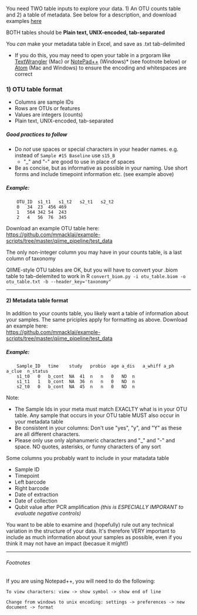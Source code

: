 You need TWO table inputs to explore your data. 1) An OTU counts table and 2) a table of metadata. See below for a description, and download examples [here](https://github.com/mmacklai/example-scripts/tree/master/qiime_pipeline/test_data)

BOTH tables should be **Plain text, UNIX-encoded, tab-separated**

You *can* make your metadata table in Excel, and save as .txt tab-delimited
- If you do this, you may need to open your table in a prgoram like [TextWrangler](http://www.barebones.com/products/textwrangler/) (Mac) or [NotePad++](https://notepad-plus-plus.org) (Windows)* (see footnote below) or [Atom](https://atom.io) (Mac and Windows) to ensure the encoding and whitespaces are correct

### 1) OTU table format

- Columns are sample IDs
- Rows are OTUs or features
- Values are integers (counts)
- Plain text, UNIX-encoded, tab-separated


##### Good practices to follow
- Do *not* use spaces or special characters in your header names. e.g. instead of `Sample #15 Baseline` use `s15_B`
  - "_" and "-" are good to use in place of spaces
- Be as concise, but as informative as possible in your naming. Use short forms and include timepoint information etc. (see example above)

##### Example:
		OTU_ID	s1_t1	s1_t2	s2_t1	s2_t2
		0	34	23	456	469
		1	564	342	54	243
		2	4	56	76	345

Download an example OTU table here:  
https://github.com/mmacklai/example-scripts/tree/master/qiime_pipeline/test_data

The only non-integer column you may have in your counts table, is a last column of taxonomy

QIIME-style OTU tables are OK, but you will have to convert your .biom table to tab-delemited to work in R
`convert_biom.py -i otu_table.biom -o otu_table.txt -b --header_key='taxonomy"`

---------------
#### 2) Metadata table format

In addition to your counts table, you likely want a table of information about your samples. The same priciples apply for formatting as above. Download an example here:  
https://github.com/mmacklai/example-scripts/tree/master/qiime_pipeline/test_data

##### Example:
		Sample_ID	time	study	probio	age	a_dis	a_whiff	a_ph	a_clue	n_status
		s1_t0	0	b_cont	NA	41	n	n	0	ND	n
		s1_t1	1	b_cont	NA	36	n	n	0	ND	n
		s2_t0	0	b_cont	NA	45	n	n	0	ND	n

Note:
- The Sample Ids in your meta must match EXACLTY what is in your OTU table. Any sample that occurs in your OTU table MUST also occur in your metadata table
- Be consistent in your columns: Don't use "yes", "y", and "Y" as these are all different characters.
- Please only use only alphanumeric characters and "\_" and "\-" and space. NO quotes, asterisks, or funny characters of any sort

Some columns you probably want to include in your matadata table
- Sample ID
- Timepoint
- Left barcode
- Right barcode
- Date of extraction
- Date of collection
- Qubit value after PCR amplification _(this is ESPECIALLY IMPORANT to evaluate negative controls)_

You want to be able to examine and (hopefully) rule out any technical variation in the structure of your data. It's therefore VERY important to include as much information about your samples as possible, even if you think it may not have an impact (becasue it might!)

---------
###### Footnotes
If you are using Notepad++, you will need to do the following:
````
To view characters: view -> show symbol -> show end of line

Change from windows to unix encoding: settings -> preferences -> new document -> format
````
